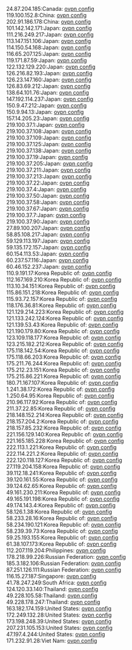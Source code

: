 24.87.204.185:Canada: [ovpn config](vpn/24_87_204_185.ovpn)  
119.100.152.8:China: [ovpn config](vpn/119_100_152_8.ovpn)  
202.91.186.178:China: [ovpn config](vpn/202_91_186_178.ovpn)  
101.142.142.171:Japan: [ovpn config](vpn/101_142_142_171.ovpn)  
111.216.249.217:Japan: [ovpn config](vpn/111_216_249_217.ovpn)  
113.147.151.106:Japan: [ovpn config](vpn/113_147_151_106.ovpn)  
114.150.54.168:Japan: [ovpn config](vpn/114_150_54_168.ovpn)  
116.65.207.125:Japan: [ovpn config](vpn/116_65_207_125.ovpn)  
119.171.87.59:Japan: [ovpn config](vpn/119_171_87_59.ovpn)  
122.132.129.220:Japan: [ovpn config](vpn/122_132_129_220.ovpn)  
126.216.82.193:Japan: [ovpn config](vpn/126_216_82_193.ovpn)  
126.23.147.160:Japan: [ovpn config](vpn/126_23_147_160.ovpn)  
126.83.69.212:Japan: [ovpn config](vpn/126_83_69_212.ovpn)  
138.64.101.76:Japan: [ovpn config](vpn/138_64_101_76.ovpn)  
147.192.114.237:Japan: [ovpn config](vpn/147_192_114_237.ovpn)  
150.9.47.212:Japan: [ovpn config](vpn/150_9_47_212.ovpn)  
150.9.94.13:Japan: [ovpn config](vpn/150_9_94_13.ovpn)  
157.14.205.23:Japan: [ovpn config](vpn/157_14_205_23.ovpn)  
219.100.37.1:Japan: [ovpn config](vpn/219_100_37_1.ovpn)  
219.100.37.108:Japan: [ovpn config](vpn/219_100_37_108.ovpn)  
219.100.37.109:Japan: [ovpn config](vpn/219_100_37_109.ovpn)  
219.100.37.125:Japan: [ovpn config](vpn/219_100_37_125.ovpn)  
219.100.37.138:Japan: [ovpn config](vpn/219_100_37_138.ovpn)  
219.100.37.19:Japan: [ovpn config](vpn/219_100_37_19.ovpn)  
219.100.37.205:Japan: [ovpn config](vpn/219_100_37_205.ovpn)  
219.100.37.211:Japan: [ovpn config](vpn/219_100_37_211.ovpn)  
219.100.37.213:Japan: [ovpn config](vpn/219_100_37_213.ovpn)  
219.100.37.22:Japan: [ovpn config](vpn/219_100_37_22.ovpn)  
219.100.37.4:Japan: [ovpn config](vpn/219_100_37_4.ovpn)  
219.100.37.50:Japan: [ovpn config](vpn/219_100_37_50.ovpn)  
219.100.37.58:Japan: [ovpn config](vpn/219_100_37_58.ovpn)  
219.100.37.67:Japan: [ovpn config](vpn/219_100_37_67.ovpn)  
219.100.37.7:Japan: [ovpn config](vpn/219_100_37_7.ovpn)  
219.100.37.90:Japan: [ovpn config](vpn/219_100_37_90.ovpn)  
27.89.100.207:Japan: [ovpn config](vpn/27_89_100_207.ovpn)  
58.85.108.217:Japan: [ovpn config](vpn/58_85_108_217.ovpn)  
59.129.113.197:Japan: [ovpn config](vpn/59_129_113_197.ovpn)  
59.135.172.157:Japan: [ovpn config](vpn/59_135_172_157.ovpn)  
60.154.113.53:Japan: [ovpn config](vpn/60_154_113_53.ovpn)  
60.237.57.116:Japan: [ovpn config](vpn/60_237_57_116.ovpn)  
60.46.152.237:Japan: [ovpn config](vpn/60_46_152_237.ovpn)  
110.9.191.17:Korea Republic of: [ovpn config](vpn/110_9_191_17.ovpn)  
112.167.169.210:Korea Republic of: [ovpn config](vpn/112_167_169_210.ovpn)  
113.10.34.151:Korea Republic of: [ovpn config](vpn/113_10_34_151.ovpn)  
115.86.151.218:Korea Republic of: [ovpn config](vpn/115_86_151_218.ovpn)  
115.93.72.157:Korea Republic of: [ovpn config](vpn/115_93_72_157.ovpn)  
118.176.36.81:Korea Republic of: [ovpn config](vpn/118_176_36_81.ovpn)  
121.129.214.223:Korea Republic of: [ovpn config](vpn/121_129_214_223.ovpn)  
121.133.242.124:Korea Republic of: [ovpn config](vpn/121_133_242_124.ovpn)  
121.139.53.43:Korea Republic of: [ovpn config](vpn/121_139_53_43.ovpn)  
121.190.179.80:Korea Republic of: [ovpn config](vpn/121_190_179_80.ovpn)  
123.109.118.177:Korea Republic of: [ovpn config](vpn/123_109_118_177.ovpn)  
123.215.182.212:Korea Republic of: [ovpn config](vpn/123_215_182_212.ovpn)  
175.118.142.54:Korea Republic of: [ovpn config](vpn/175_118_142_54.ovpn)  
175.118.66.203:Korea Republic of: [ovpn config](vpn/175_118_66_203.ovpn)  
175.211.76.244:Korea Republic of: [ovpn config](vpn/175_211_76_244.ovpn)  
175.212.23.151:Korea Republic of: [ovpn config](vpn/175_212_23_151.ovpn)  
175.215.86.221:Korea Republic of: [ovpn config](vpn/175_215_86_221.ovpn)  
180.71.167.107:Korea Republic of: [ovpn config](vpn/180_71_167_107.ovpn)  
1.241.38.172:Korea Republic of: [ovpn config](vpn/1_241_38_172.ovpn)  
1.250.64.95:Korea Republic of: [ovpn config](vpn/1_250_64_95.ovpn)  
210.96.117.92:Korea Republic of: [ovpn config](vpn/210_96_117_92.ovpn)  
211.37.22.85:Korea Republic of: [ovpn config](vpn/211_37_22_85.ovpn)  
218.148.152.214:Korea Republic of: [ovpn config](vpn/218_148_152_214.ovpn)  
218.157.204.2:Korea Republic of: [ovpn config](vpn/218_157_204_2.ovpn)  
218.157.85.232:Korea Republic of: [ovpn config](vpn/218_157_85_232.ovpn)  
221.156.129.140:Korea Republic of: [ovpn config](vpn/221_156_129_140.ovpn)  
221.165.185.228:Korea Republic of: [ovpn config](vpn/221_165_185_228.ovpn)  
222.113.1.221:Korea Republic of: [ovpn config](vpn/222_113_1_221.ovpn)  
222.114.221.2:Korea Republic of: [ovpn config](vpn/222_114_221_2.ovpn)  
222.120.118.127:Korea Republic of: [ovpn config](vpn/222_120_118_127.ovpn)  
27.119.204.158:Korea Republic of: [ovpn config](vpn/27_119_204_158.ovpn)  
39.112.18.241:Korea Republic of: [ovpn config](vpn/39_112_18_241.ovpn)  
39.120.161.55:Korea Republic of: [ovpn config](vpn/39_120_161_55.ovpn)  
39.124.62.65:Korea Republic of: [ovpn config](vpn/39_124_62_65.ovpn)  
49.161.230.211:Korea Republic of: [ovpn config](vpn/49_161_230_211.ovpn)  
49.165.191.198:Korea Republic of: [ovpn config](vpn/49_165_191_198.ovpn)  
49.174.143.4:Korea Republic of: [ovpn config](vpn/49_174_143_4.ovpn)  
58.126.1.38:Korea Republic of: [ovpn config](vpn/58_126_1_38.ovpn)  
58.233.28.16:Korea Republic of: [ovpn config](vpn/58_233_28_16.ovpn)  
58.234.190.121:Korea Republic of: [ovpn config](vpn/58_234_190_121.ovpn)  
58.239.39.73:Korea Republic of: [ovpn config](vpn/58_239_39_73.ovpn)  
59.25.193.155:Korea Republic of: [ovpn config](vpn/59_25_193_155.ovpn)  
61.38.107.173:Korea Republic of: [ovpn config](vpn/61_38_107_173.ovpn)  
112.207.119.204:Philippines: [ovpn config](vpn/112_207_119_204.ovpn)  
178.218.99.226:Russian Federation: [ovpn config](vpn/178_218_99_226.ovpn)  
185.3.182.106:Russian Federation: [ovpn config](vpn/185_3_182_106.ovpn)  
87.251.126.111:Russian Federation: [ovpn config](vpn/87_251_126_111.ovpn)  
116.15.27.187:Singapore: [ovpn config](vpn/116_15_27_187.ovpn)  
41.78.247.249:South Africa: [ovpn config](vpn/41_78_247_249.ovpn)  
124.120.33.140:Thailand: [ovpn config](vpn/124_120_33_140.ovpn)  
49.228.105.58:Thailand: [ovpn config](vpn/49_228_105_58.ovpn)  
49.228.178.247:Thailand: [ovpn config](vpn/49_228_178_247.ovpn)  
163.182.174.159:United States: [ovpn config](vpn/163_182_174_159.ovpn)  
172.249.132.28:United States: [ovpn config](vpn/172_249_132_28.ovpn)  
173.198.248.39:United States: [ovpn config](vpn/173_198_248_39.ovpn)  
207.231.105.153:United States: [ovpn config](vpn/207_231_105_153.ovpn)  
47.197.4.244:United States: [ovpn config](vpn/47_197_4_244.ovpn)  
171.232.91.28:Viet Nam: [ovpn config](vpn/171_232_91_28.ovpn)  
